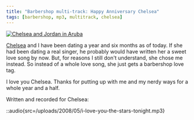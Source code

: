```yaml
---
title: "Barbershop multi-track: Happy Anniversary Chelsea"
tags: [barbershop, mp3, multitrack, chelsea]
---
```


[![Chelsea and Jordan in Aruba](/uploads/2008/05/n695475033_824973_3928-225x300.jpg "Chelsea-Jordan")](/uploads/2008/05/n695475033_824973_3928.jpg)

[Chelsea](http://www.chelseahollow.com) and I have been dating a year and six months as of today. If she had been dating a real singer, he probably would have written her a sweet love song by now. But, for reasons I still don't understand, she chose me instead. So instead of a whole love song, she just gets a barbershop love tag.

I love you Chelsea. Thanks for putting up with me and my nerdy ways for a whole year and a half.

Written and recorded for Chelsea:

::audio{src=/uploads/2008/05/i-love-you-the-stars-tonight.mp3}
